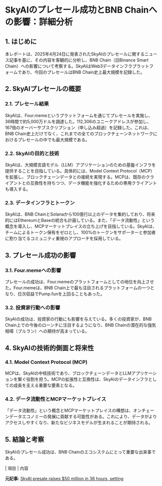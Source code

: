 # SkyAIのプレセール成功とBNB Chainへの影響：詳細分析

## 1. はじめに

本レポートは、2025年4月24日に発表されたSkyAIのプレセールに関するニュース記事を基に、その内容を客観的に分析し、BNB Chain（旧Binance Smart Chain）への影響について考察する。SkyAIはWeb3データインフラプラットフォームであり、今回のプレセールはBNB Chain史上最大規模を記録した。

## 2. SkyAIプレセールの概要

### 2.1. プレセール結果

SkyAIは、Four.memeというプラットフォームを通じてプレセールを実施し、36時間で約5,000万ドルを調達した。112,306のユニークアドレスが参加し、167倍のオーバーサブスクリプション（申し込み超過）を記録した。これは、BNB Chain史上だけでなく、これまでの全てのブロックチェーンネットワークにおけるプレセールの中でも最大規模である。

### 2.2. SkyAIの目的と技術

SkyAIは、大規模言語モデル（LLM）アプリケーションのための基盤インフラを提供することを目指している。具体的には、Model Context Protocol（MCP）を拡張し、ブロックチェーンデータとの接続を実現する。MCPは、既存のクライアントとの互換性を持ちつつ、データ機能を強化するための専用クライアントも導入する。

### 2.3. データインフラとトークン

SkyAIは、BNB ChainとSolanaから100億行以上のデータを集約しており、将来的にはEthereumとBaseの統合も計画している。また、「データ流動性」という概念を導入し、MCPマーケットプレイスの立ち上げを目指している。SkyAIは、チームによるトークン保有をゼロとし、100%のトークンをサポーターと参加者に割り当てるコミュニティ重視のアプローチを採用している。

## 3. プレセール成功の影響

### 3.1. Four.memeへの影響

プレセールの成功は、Four.memeのプラットフォームとしての地位を向上させた。Four.memeは、BNB Chain上で最も注目されるプラットフォームの一つとなり、日次収益でPump.funを上回ることもあった。

### 3.2. 投資家行動への影響

SkyAIの成功は、投資家の行動にも影響を与えている。多くの投資家が、BNB Chain上での今後のローンチに注目するようになり、BNB Chainの潜在的な強気相場（ブルラン）への期待が高まっている。

## 4. SkyAIの技術的側面と将来性

### 4.1. Model Context Protocol (MCP)

MCPは、SkyAIの中核技術であり、ブロックチェーンデータとLLMアプリケーションを繋ぐ役割を担う。MCPの拡張性と互換性は、SkyAIのデータインフラとしての成長を支える重要な要素となる。

### 4.2. データ流動性とMCPマーケットプレイス

「データ流動性」という概念とMCPマーケットプレイスの構想は、オンチェーンデータエコノミーの発展に貢献する可能性がある。これにより、データがよりアクセスしやすくなり、新たなビジネスモデルが生まれることが期待される。

## 5. 結論と考察

SkyAIのプレセール成功は、BNB Chainのエコシステムにとって重要な出来事である。

| 項目 | 内容 

**元記事:** [SkyAI presale raises $50 million in 36 hours, setting](https://www.globenewswire.com/news-release/2025/04/24/3067623/0/en/SkyAI-presale-raises-50-million-in-36-hours-setting-record-on-BNB-Chain.html)
